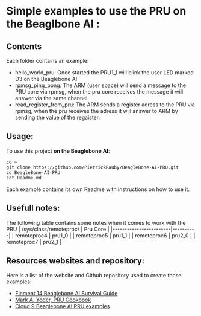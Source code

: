 # Simple examples to use the PRU on the Beaglbone AI :

## Contents

Each folder contains an example: 
- hello_world_pru: Once started the PRU1_1 will blink the user LED marked D3 on the Beaglebone AI
- rpmsg_ping_pong: The ARM (user space) will send a message to the PRU core via rpmsg, when the pru core receives the message it will answer via the same channel
- read_register_from_pru: The ARM sends a register adress to the PRU via rpmsg, when the pru receives the adress it will answer to ARM by sending the value of the regaister.


## Usage:

To use this project __on the Beaglebone AI__:
```
cd ~
git clone https://github.com/PierrickRauby/BeagleBone-AI-PRU.git
cd BeagleBone-AI-PRU
cat Readme.md

```
Each example contains its own Readme with instructions on how to use it. 

## Usefull notes:

The following table contains some notes when it comes to work with the PRU
| /sys/class/remoteproc/ | Pru Core |
|------------------------|----------|
| remoteproc4            | pru1_0   |
| remoteproc5            | pru1_1   |
| remoteproc6            | pru2_0   |
| remoteproc7            | pru2_1   |

## Resources websites and repository:
Here is a list of the website and Github repository used to create those examples:
- [Element 14 Beaglebone AI Survival Guide](https://www.element14.com/community/community/project14/visionthing/blog/2019/11/16/beagleboard-ai-brick-recovery-procedure#jive_content_id_analogInc)
- [Mark A. Yoder, PRU Cookbook](http://beagleboard.org/static/prucookbook/)
- [Cloud 9 Beaglebone AI PRU examples](https://github.com/beagleboard/cloud9-examples/tree/v2020.01/BeagleBone/AI/pru)
